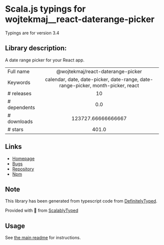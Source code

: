 
# Scala.js typings for wojtekmaj__react-daterange-picker

Typings are for version 3.4

## Library description:
A date range picker for your React app.

|                    |                 |
| ------------------ | :-------------: |
| Full name          | @wojtekmaj/react-daterange-picker |
| Keywords           | calendar, date, date-picker, date-range, date-range-picker, month-picker, react |
| # releases         | 10 |
| # dependents       | 0.0 |
| # downloads        | 123727.66666666667 |
| # stars            | 401.0 |

## Links
- [Homepage](https://github.com/wojtekmaj/react-daterange-picker#readme)
- [Bugs](https://github.com/wojtekmaj/react-daterange-picker/issues)
- [Repository](https://github.com/wojtekmaj/react-daterange-picker)
- [Npm](https://www.npmjs.com/package/%40wojtekmaj%2Freact-daterange-picker)
    


## Note
This library has been generated from typescript code from [DefinitelyTyped](https://definitelytyped.org).

Provided with :purple_heart: from [ScalablyTyped](https://github.com/oyvindberg/ScalablyTyped)

## Usage
See [the main readme](../../readme.md) for instructions.


